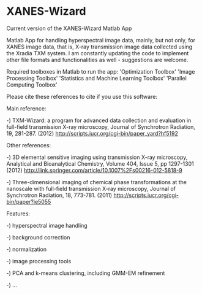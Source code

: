 # XANES-Wizard
Current version of the XANES-Wizard Matlab App

Matlab App for handling hyperspectral image data, mainly, but not only, for XANES image data, that is, X-ray transmission image data collected using the Xradia TXM system.
I am constantly updating the code to implement other file formats and functionalities as well - suggestions are welcome.

Required toolboxes in Matlab to run the app:
'Optimization Toolbox'
'Image Processing Toolbox'
'Statistics and Machine Learning Toolbox'
'Parallel Computing Toolbox'

Please cite these references to cite if you use this software:

Main reference:

-) TXM-Wizard: a program for advanced data collection and evaluation in full-field transmission X-ray microscopy, Journal of Synchrotron Radiation, 19, 281-287. (2012)
http://scripts.iucr.org/cgi-bin/paper_yard?hf5192

Other references:

-) 3D elemental sensitive imaging using transmission X-ray microscopy, Analytical and Bioanalytical Chemistry, Volume 404, Issue 5, pp 1297-1301 (2012)
http://link.springer.com/article/10.1007%2Fs00216-012-5818-9

-) Three-dimensional imaging of chemical phase transformations at the nanoscale with full-field transmission X-ray microscopy, Journal of Synchrotron Radiation, 18, 773-781. (2011)
http://scripts.iucr.org/cgi-bin/paper?ie5055


Features:

-) hyperspectral image handling

-) background correction

-) normalization

-) image processing tools

-) PCA and k-means clustering, including GMM-EM refinement

-) ...
